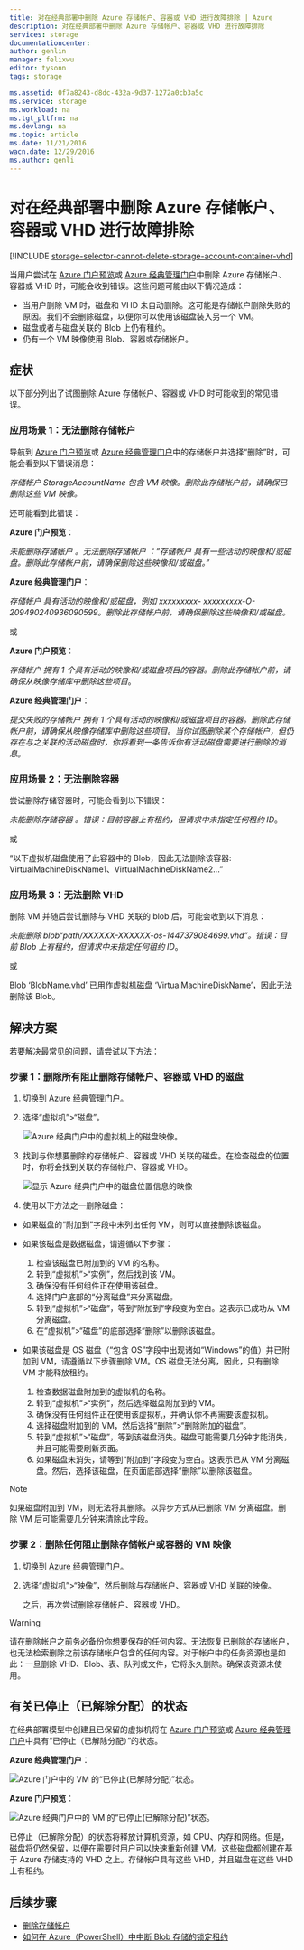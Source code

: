```yaml
---
title: 对在经典部署中删除 Azure 存储帐户、容器或 VHD 进行故障排除 | Azure
description: 对在经典部署中删除 Azure 存储帐户、容器或 VHD 进行故障排除
services: storage
documentationcenter: 
author: genlin
manager: felixwu
editor: tysonn
tags: storage

ms.assetid: 0f7a8243-d8dc-432a-9d37-1272a0cb3a5c
ms.service: storage
ms.workload: na
ms.tgt_pltfrm: na
ms.devlang: na
ms.topic: article
ms.date: 11/21/2016
wacn.date: 12/29/2016
ms.author: genli
---
```


# 对在经典部署中删除 Azure 存储帐户、容器或 VHD 进行故障排除
[!INCLUDE [storage-selector-cannot-delete-storage-account-container-vhd](../../includes/storage-selector-cannot-delete-storage-account-container-vhd.md)]

当用户尝试在 [Azure 门户预览](https://portal.azure.cn/)或 [Azure 经典管理门户](https://manage.windowsazure.cn/)中删除 Azure 存储帐户、容器或 VHD 时，可能会收到错误。这些问题可能由以下情况造成：

* 当用户删除 VM 时，磁盘和 VHD 未自动删除。这可能是存储帐户删除失败的原因。我们不会删除磁盘，以便你可以使用该磁盘装入另一个 VM。
* 磁盘或者与磁盘关联的 Blob 上仍有租约。
* 仍有一个 VM 映像使用 Blob、容器或存储帐户。

## 症状
以下部分列出了试图删除 Azure 存储帐户、容器或 VHD 时可能收到的常见错误。

### 应用场景 1：无法删除存储帐户
导航到 [Azure 门户预览](https://portal.azure.cn/)或 [Azure 经典管理门户](https://manage.windowsazure.cn/)中的存储帐户并选择“删除”时，可能会看到以下错误消息：

*存储帐户 StorageAccountName 包含 VM 映像。删除此存储帐户前，请确保已删除这些 VM 映像。*

还可能看到此错误：

**Azure 门户预览**：

*未能删除存储帐户 <vm-storage-account-name>。无法删除存储帐户 <vm-storage-account-name>：“存储帐户 <vm-storage-account-name> 具有一些活动的映像和/或磁盘。删除此存储帐户前，请确保删除这些映像和/或磁盘。”*

**Azure 经典管理门户**：

*存储帐户 <vm-storage-account-name> 具有活动的映像和/或磁盘，例如 xxxxxxxxx- xxxxxxxxx-O-209490240936090599。删除此存储帐户前，请确保删除这些映像和/或磁盘。*

或

**Azure 门户预览**：

*存储帐户 <vm-storage-account-name> 拥有 1 个具有活动的映像和/或磁盘项目的容器。删除此存储帐户前，请确保从映像存储库中删除这些项目*。

**Azure 经典管理门户**：

*提交失败的存储帐户 <vm-storage-account-name> 拥有 1 个具有活动的映像和/或磁盘项目的容器。删除此存储帐户前，请确保从映像存储库中删除这些项目。当你试图删除某个存储帐户，但仍存在与之关联的活动磁盘时，你将看到一条告诉你有活动磁盘需要进行删除的消息*。

### 应用场景 2：无法删除容器
尝试删除存储容器时，可能会看到以下错误：

*未能删除存储容器 <container name>。错误：目前容器上有租约，但请求中未指定任何租约 ID*。

或

“以下虚拟机磁盘使用了此容器中的 Blob，因此无法删除该容器: VirtualMachineDiskName1、VirtualMachineDiskName2...”

### 应用场景 3：无法删除 VHD
删除 VM 并随后尝试删除与 VHD 关联的 blob 后，可能会收到以下消息：

*未能删除 blob“path/XXXXXX-XXXXXX-os-1447379084699.vhd”。错误：目前 Blob 上有租约，但请求中未指定任何租约 ID*。

或

Blob ‘BlobName.vhd’ 已用作虚拟机磁盘 ‘VirtualMachineDiskName’，因此无法删除该 Blob。

## 解决方案
若要解决最常见的问题，请尝试以下方法：

### 步骤 1：删除所有阻止删除存储帐户、容器或 VHD 的磁盘
1. 切换到 [Azure 经典管理门户](https://manage.windowsazure.cn/)。
2. 选择“虚拟机”>“磁盘”。

    ![Azure 经典门户中的虚拟机上的磁盘映像。](./media/storage-cannot-delete-storage-account-container-vhd/VMUI.png)
3. 找到与你想要删除的存储帐户、容器或 VHD 关联的磁盘。在检查磁盘的位置时，你将会找到关联的存储帐户、容器或 VHD。

    ![显示 Azure 经典门户中的磁盘位置信息的映像](./media/storage-cannot-delete-storage-account-container-vhd/DiskLocation.png)  

4. 使用以下方法之一删除磁盘：

  - 如果磁盘的“附加到”字段中未列出任何 VM，则可以直接删除该磁盘。

  - 如果该磁盘是数据磁盘，请遵循以下步骤：

    1. 检查该磁盘已附加到的 VM 的名称。
    2. 转到“虚拟机”>“实例”，然后找到该 VM。
    3. 确保没有任何组件正在使用该磁盘。
    4. 选择门户底部的“分离磁盘”来分离磁盘。
    5. 转到“虚拟机”>“磁盘”，等到“附加到”字段变为空白。这表示已成功从 VM 分离磁盘。
    6. 在“虚拟机”>“磁盘”的底部选择“删除”以删除该磁盘。

  - 如果该磁盘是 OS 磁盘（“包含 OS”字段中出现诸如“Windows”的值）并已附加到 VM，请遵循以下步骤删除 VM。OS 磁盘无法分离，因此，只有删除 VM 才能释放租约。

    1. 检查数据磁盘附加到的虚拟机的名称。
    2. 转到“虚拟机”>“实例”，然后选择磁盘附加到的 VM。
    3. 确保没有任何组件正在使用该虚拟机，并确认你不再需要该虚拟机。
    4. 选择磁盘附加到的 VM，然后选择“删除”>“删除附加的磁盘”。
    5. 转到“虚拟机”>“磁盘”，等到该磁盘消失。磁盘可能需要几分钟才能消失，并且可能需要刷新页面。
    6. 如果磁盘未消失，请等到“附加到”字段变为空白。这表示已从 VM 分离磁盘。然后，选择该磁盘，在页面底部选择“删除”以删除该磁盘。

   > [!NOTE]
   >如果磁盘附加到 VM，则无法将其删除。以异步方式从已删除 VM 分离磁盘。删除 VM 后可能需要几分钟来清除此字段。

### 步骤 2：删除任何阻止删除存储帐户或容器的 VM 映像
1. 切换到 [Azure 经典管理门户](https://manage.windowsazure.CN/)。
2. 选择“虚拟机”>“映像”，然后删除与存储帐户、容器或 VHD 关联的映像。

    之后，再次尝试删除存储帐户、容器或 VHD。

> [!WARNING]
>请在删除帐户之前务必备份你想要保存的任何内容。无法恢复已删除的存储帐户，也无法检索删除之前该存储帐户包含的任何内容。对于帐户中的任务资源也是如此：一旦删除 VHD、Blob、表、队列或文件，它将永久删除。确保该资源未使用。

## 有关已停止（已解除分配）的状态
在经典部署模型中创建且已保留的虚拟机将在 [Azure 门户预览](https://portal.azure.cn/)或 [Azure 经典管理门户](https://manage.windowsazure.cn/)中具有“已停止（已解除分配）”的状态。

**Azure 经典管理门户**：

![Azure 门户中的 VM 的“已停止(已解除分配)”状态。](./media/storage-cannot-delete-storage-account-container-vhd/moreinfo2.png)

**Azure 门户预览**：

![Azure 经典门户中的 VM 的“已停止(已解除分配)”状态。](./media/storage-cannot-delete-storage-account-container-vhd/moreinfo1.png)

已停止（已解除分配）的状态将释放计算机资源，如 CPU、内存和网络。但是，磁盘将仍然保留，以便在需要时用户可以快速重新创建 VM。这些磁盘都创建在基于 Azure 存储支持的 VHD 之上。存储帐户具有这些 VHD，并且磁盘在这些 VHD 上有租约。

## 后续步骤
- [删除存储帐户](./storage-create-storage-account.md#delete-a-storage-account)
- [如何在 Azure（PowerShell）中中断 Blob 存储的锁定租约](https://gallery.technet.microsoft.com/scriptcenter/How-to-break-the-locked-c2cd6492)

<!---HONumber=Mooncake_1226_2016-->